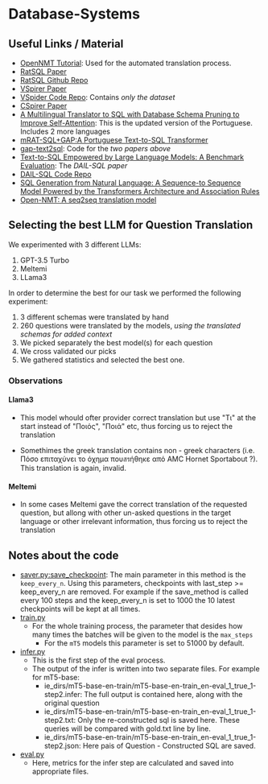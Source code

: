 # Database-Systems

## Useful Links / Material

- [OpenNMT Tutorial](https://www.youtube.com/watch?v=DwOxgegFg18&pp=ygUQZ29vZ2xlIG5tdCBndWlkZQ%3D%3D): Used for the automated translation process.
- [RatSQL Paper](https://arxiv.org/pdf/1911.04942.pdf)
- [RatSQL Github Repo](https://github.com/microsoft/rat-sql)
- [VSpirer Paper](https://arxiv.org/pdf/2010.01891.pdf)
- [VSpider Code Repo](https://github.com/VinAIResearch/ViText2SQL): Contains _only the dataset_
- [CSpirer Paper](https://arxiv.org/pdf/1909.13293.pdf)
- [A Multilingual Translator to SQL with Database Schema Pruning to Improve Self-Attention](https://arxiv.org/pdf/2306.14256v1.pdf): This is the updated version of the Portuguese. Includes 2 more languages
- [mRAT-SQL+GAP:A Portuguese Text-to-SQL Transformer](https://arxiv.org/pdf/2110.03546.pdf)
- [gap-text2sql](https://github.com/C4AI/gap-text2sql/tree/main): Code for the _two papers above_
- [Text-to-SQL Empowered by Large Language Models: A Benchmark Evaluation](https://arxiv.org/pdf/2308.15363.pdf): The _DAIL-SQL paper_
- [DAIL-SQL Code Repo](https://github.com/BeachWang/DAIL-SQL)
- [SQL Generation from Natural Language: A Sequence-to Sequence Model Powered by the Transformers Architecture and Association Rules](https://thescipub.com/pdf/jcssp.2021.480.489.pdf)
- [Open-NMT: A seq2seq translation model](https://opennmt.net/)

## Selecting the best LLM for Question Translation

We experimented with 3 different LLMs:
1. GPT-3.5 Turbo
2. Meltemi
3. LLama3

In order to determine the best for our task we performed the following experiment:
1. 3 different schemas were translated by hand
2. 260 questions were translated by the models, *using the translated schemas for added context*
3. We picked separately the best model(s) for each question
4. We cross validated our picks
5. We gathered statistics and selected the best one.

### Observations

#### Llama3

- This model whould ofter provider correct translation but use "Τι" at the start instead of "Ποιός", "Ποιά" etc, thus forcing us to reject the translation

- Somethimes the greek translation contains non - greek characters (i.e. Πόσο επιταχύνει το όχημα πουสรήθηκε από AMC Hornet Sportabout ?). This translation is again, invalid.

#### Meltemi

- In some cases Meltemi gave the correct translation of the requested question, but allong with other un-asked questions in the target language or other irrelevant information, thus forcing us to reject the translation

## Notes about the code
- [saver.py:save_checkpoint](gap-text2sql/mrat-sql-gap/seq2struct/utils/saver.py): The main parameter in this method is the `keep_every_n`. Using this parameters, checkpoints with last_step >= keep_every_n are removed. For example if the save_method is called every 100 steps and the keep_every_n is set to 1000 the 10 latest checkpoints will be kept at all times.
- [train.py](gap-text2sql/mrat-sql-gap/seq2struct/commands/train.py)
    - For the whole training process, the parameter that desides how many times the batches will be given to the model is the `max_steps`
        - For the `mT5` models this parameter is set to 51000 by default.
- [infer.py](gap-text2sql/mrat-sql-gap/seq2struct/commands/infer.py)
    - This is the first step of the eval process.
    - The output of the infer is written into two separate files. For example for mT5-base:
        - ie_dirs/mT5-base-en-train/mT5-base-en-train_en-eval_1_true_1-step2.infer: The full output is contained here, along with the original question
        - ie_dirs/mT5-base-en-train/mT5-base-en-train_en-eval_1_true_1-step2.txt: Only the re-constructed sql is saved here. These queries will be compared with gold.txt line by line.
        - ie_dirs/mT5-base-en-train/mT5-base-en-train_en-eval_1_true_1-step2.json: Here pais of Question - Constructed SQL are saved.
- [eval.py](gap-text2sql/mrat-sql-gap/seq2struct/commands/eval.py)
    - Here, metrics for the infer step are calculated and saved into appropriate files.